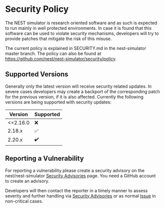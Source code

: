 
# Security Policy

The NEST simulator is research oriented software and as such is expected to
run mainly in well protected environments. In case it is found that this
software can be used to violate security mechanisms, developers will try to
provide patches that mitigate the risk of this misuse.

The current policy is explained in SECURITY.md in the nest-simulator master branch.
The policy can also be found at <https://github.com/nest/nest-simulator/security/policy>.

## Supported Versions

Generally only the latest version will receive security related updates. In severe
cases developers may create a backport of the corresponding patch for the
previous version, if it is also affected.  Currently the following versions are
being supported with security updates:

| Version  | Supported          |
| -------- | ------------------ |
| <=2.16.0 | :x:                |
| 2.18.x   | :white_check_mark: |
| 2.20.x   | :heavy_check_mark: |

## Reporting a Vulnerability

For reporting a vulnerability please create a security advisory on the
nest/nest-simulator [Security
Advisories](https://github.com/nest/nest-simulator/security/advisories) page.
You need a GitHub account to create an advisory.

Developers will then contact the reporter in a timely manner to assess severity
and further handling via [Security
Advisories](https://github.com/nest/nest-simulator/security/advisories) or as
normal [Issue](https://github.com/nest/nest-simulator/issues) in non-critical
cases.

